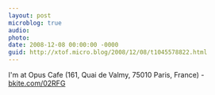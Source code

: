 ```yaml
---
layout: post
microblog: true
audio: 
photo: 
date: 2008-12-08 00:00:00 -0000
guid: http://xtof.micro.blog/2008/12/08/t1045578822.html
---
```

I'm at Opus Cafe (161, Quai de Valmy, 75010 Paris, France) - [bkite.com/02RFG](http://bkite.com/02RFG)
